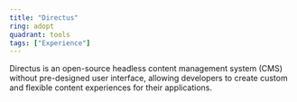```yaml
---
title: "Directus"
ring: adopt
quadrant: tools
tags: ["Experience"]
---
```


Directus is an open-source headless content management system (CMS) without pre-designed user interface, allowing developers to create custom and flexible content experiences for their applications.

